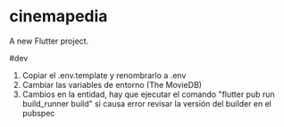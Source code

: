 # cinemapedia

A new Flutter project.

#dev
1. Copiar el .env.template y renombrarlo a .env
2. Cambiar las variables de entorno (The MovieDB)
3. Cambios en la entidad, hay que ejecutar el comando "flutter pub run build_runner build" si causa error revisar la versión del builder en el pubspec
